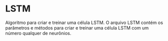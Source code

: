 # LSTM
Algoritmo para criar e treinar uma célula LSTM.
O arquivo LSTM contém os parâmetros e métodos para criar e treinar uma célula LSTM com um número qualquer de neurônios.

